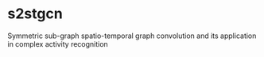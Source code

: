 # s2stgcn
Symmetric sub-graph spatio-temporal graph convolution and its application in complex activity recognition
